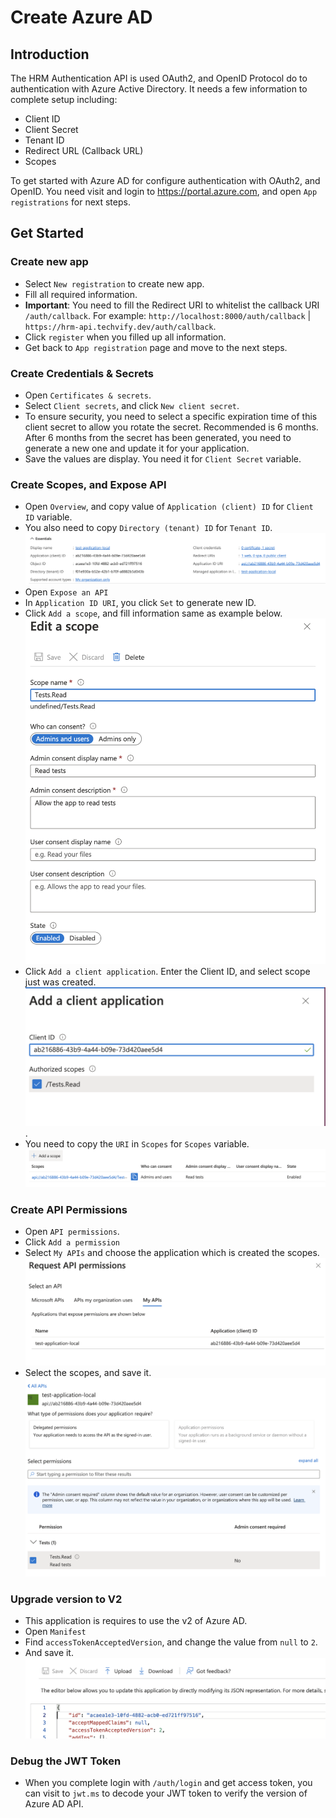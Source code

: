 # Create Azure AD

## Introduction

The HRM Authentication API is used OAuth2, and OpenID Protocol do to authentication with Azure Active Directory. It needs a few information to complete setup including:
- Client ID
- Client Secret
- Tenant ID
- Redirect URL (Callback URL)
- Scopes

To get started with Azure AD for configure authentication with OAuth2, and OpenID. You need visit and login to https://portal.azure.com, and open `App registrations` for next steps.

## Get Started

### Create new app
- Select `New registration` to create new app.
- Fill all required information.
- **Important**: You need to fill the Redirect URI to whitelist the callback URI `/auth/callback`. For example: `http://localhost:8000/auth/callback` | `https://hrm-api.techvify.dev/auth/callback`.
- Click `register` when you filled up all information.
- Get back to `App registration` page and move to the next steps.

### Create Credentials & Secrets
- Open `Certificates & secrets`.
- Select `Client secrets`, and click `New client secret`.
- To ensure security, you need to select a specific expiration time of this client secret to allow you rotate the secret. Recommended is 6 months. After 6 months from the secret has been generated, you need to generate a new one and update it for your application.
- Save the values are display. You need it for `Client Secret` variable.

### Create Scopes, and Expose API
- Open `Overview`, and copy value of `Application (client) ID` for `Client ID` variable.
- You also need to copy `Directory (tenant) ID` for `Tenant ID`.
![ad-overview.png](materials/ad-overview.png)
- Open `Expose an API`
- In `Application ID URI`, you click `Set` to generate new ID.
- Click `Add a scope`, and fill information same as example below.
![ad-create-scope.png](materials/ad-create-scopes.png)
- Click `Add a client application`. Enter the Client ID, and select scope just was created.
![ad-add-scope.png](materials/ad-add-scope.png).
- You need to copy the `URI` in `Scopes` for `Scopes` variable.
![ad-scope-uri.png](materials/ad-scope-uri.png)

### Create API Permissions
- Open `API permissions`.
- Click `Add a permission`
- Select `My APIs` and choose the application which is created the scopes.
![ad-add-api-permissions-1.png](materials/ad-add-api-permissions-1.png)
- Select the scopes, and save it.
![ad-add-api-permissions-2.png](materials/ad-add-api-permissions-2.png)

### Upgrade version to V2
- This application is requires to use the v2 of Azure AD.
- Open `Manifest`
- Find `accessTokenAcceptedVersion`, and change the value from `null` to `2`.
- And save it.
![ad-manifest.png](materials/ad-manifest.png)

### Debug the JWT Token
- When you complete login with `/auth/login` and get access token, you can visit to `jwt.ms` to decode your JWT token to verify the version of Azure AD API.
